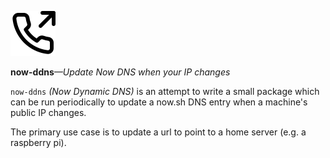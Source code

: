 ![now-ddns icon](./assets/icon.svg)

**now-ddns**_—Update Now DNS when your IP changes_

`now-ddns` _(Now Dynamic DNS)_ is an attempt to write a small package which can be run periodically to update a now.sh DNS entry when a machine's public IP changes.

The primary use case is to update a url to point to a home server (e.g. a raspberry pi).


